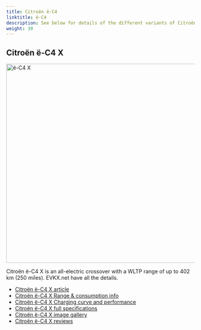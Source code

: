 ```yaml
---
title: Citroën ë-C4
linktitle: ë-C4
description: See below for details of the different variants of Citroën ë-C4
weight: 30
---
```

## Citroën ë-C4 X

<a href="/models/citroën/ë-c4/ë-c4_x/"><img src="https://media.evkx.net/multimedia/models/citroën/ë-c4/ë-c4_x/main_1_st.jpg" width="800" height="533" alt="ë-C4 X" ></a>

Citroën ë-C4 X is an all-electric crossover with a WLTP range of up to 402 km (250 miles). EVKX.net have all the details. 

- [Citroën ë-C4 X article](/models/citroën/ë-c4/ë-c4_x/)
- [Citroën ë-C4 X Range & consumption info](/models/citroën/ë-c4/ë-c4_x//rangeandconsumption)
- [Citroën ë-C4 X Charging curve and performance](/models/citroën/ë-c4/ë-c4_x//chargingcurve)
- [Citroën ë-C4 X full specifications](/models/citroën/ë-c4/ë-c4_x//specifications)
- [Citroën ë-C4 X image gallery](/models/citroën/ë-c4/ë-c4_x//gallery)
- [Citroën ë-C4 X reviews](/models/citroën/ë-c4/ë-c4_x//reviews)

